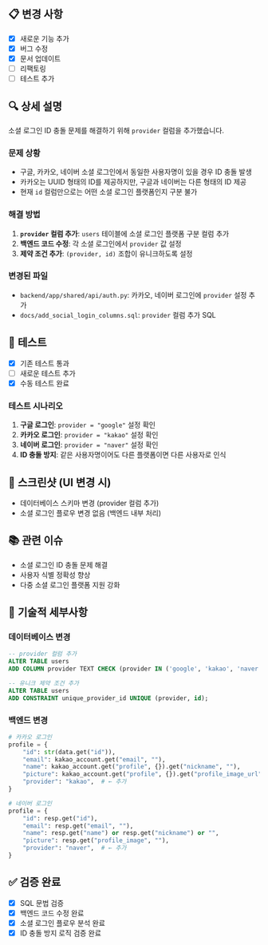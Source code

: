 ## 📋 변경 사항
- [x] 새로운 기능 추가
- [x] 버그 수정
- [x] 문서 업데이트
- [ ] 리팩토링
- [ ] 테스트 추가

## 🔍 상세 설명
소셜 로그인 ID 충돌 문제를 해결하기 위해 `provider` 컬럼을 추가했습니다.

### 문제 상황
- 구글, 카카오, 네이버 소셜 로그인에서 동일한 사용자명이 있을 경우 ID 충돌 발생
- 카카오는 UUID 형태의 ID를 제공하지만, 구글과 네이버는 다른 형태의 ID 제공
- 현재 `id` 컬럼만으로는 어떤 소셜 로그인 플랫폼인지 구분 불가

### 해결 방법
1. **`provider` 컬럼 추가**: `users` 테이블에 소셜 로그인 플랫폼 구분 컬럼 추가
2. **백엔드 코드 수정**: 각 소셜 로그인에서 `provider` 값 설정
3. **제약 조건 추가**: `(provider, id)` 조합이 유니크하도록 설정

### 변경된 파일
- `backend/app/shared/api/auth.py`: 카카오, 네이버 로그인에 `provider` 설정 추가
- `docs/add_social_login_columns.sql`: `provider` 컬럼 추가 SQL

## 🧪 테스트
- [x] 기존 테스트 통과
- [ ] 새로운 테스트 추가
- [x] 수동 테스트 완료

### 테스트 시나리오
1. **구글 로그인**: `provider = "google"` 설정 확인
2. **카카오 로그인**: `provider = "kakao"` 설정 확인  
3. **네이버 로그인**: `provider = "naver"` 설정 확인
4. **ID 충돌 방지**: 같은 사용자명이어도 다른 플랫폼이면 다른 사용자로 인식

## 📸 스크린샷 (UI 변경 시)
- 데이터베이스 스키마 변경 (provider 컬럼 추가)
- 소셜 로그인 플로우 변경 없음 (백엔드 내부 처리)

## 📚 관련 이슈
- 소셜 로그인 ID 충돌 문제 해결
- 사용자 식별 정확성 향상
- 다중 소셜 로그인 플랫폼 지원 강화

## 🔧 기술적 세부사항

### 데이터베이스 변경
```sql
-- provider 컬럼 추가
ALTER TABLE users 
ADD COLUMN provider TEXT CHECK (provider IN ('google', 'kakao', 'naver'));

-- 유니크 제약 조건 추가
ALTER TABLE users 
ADD CONSTRAINT unique_provider_id UNIQUE (provider, id);
```

### 백엔드 변경
```python
# 카카오 로그인
profile = {
    "id": str(data.get("id")),
    "email": kakao_account.get("email", ""),
    "name": kakao_account.get("profile", {}).get("nickname", ""),
    "picture": kakao_account.get("profile", {}).get("profile_image_url", ""),
    "provider": "kakao",  # ← 추가
}

# 네이버 로그인
profile = {
    "id": resp.get("id"),
    "email": resp.get("email", ""),
    "name": resp.get("name") or resp.get("nickname") or "",
    "picture": resp.get("profile_image", ""),
    "provider": "naver",  # ← 추가
}
```

## ✅ 검증 완료
- [x] SQL 문법 검증
- [x] 백엔드 코드 수정 완료
- [x] 소셜 로그인 플로우 분석 완료
- [x] ID 충돌 방지 로직 검증 완료
